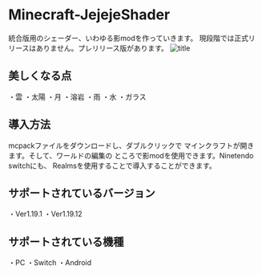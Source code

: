 # Minecraft-JejejeShader

統合版用のシェーダー、いわゆる影modを作っていきます。
現段階では正式リリースはありません。プレリリース版があります。
![title](https://user-images.githubusercontent.com/87007186/174525515-d4fb6a19-7c2b-44b7-adf1-8403e0c3614b.png)
## 美しくなる点
・雲
・太陽
・月
・溶岩
・雨
・水
・ガラス
## 導入方法
mcpackファイルをダウンロードし、ダブルクリックで
マインクラフトが開きます。そして、ワールドの編集の
ところで影modを使用できます。Ninetendo switchにも、
Realmsを使用することで導入することができます。
## サポートされているバージョン
・Ver1.19.1 ・Ver1.19.12
## サポートされている機種
・PC ・Switch ・Android
